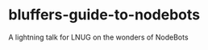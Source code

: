 bluffers-guide-to-nodebots
==========================

A lightning talk for LNUG on the wonders of NodeBots
